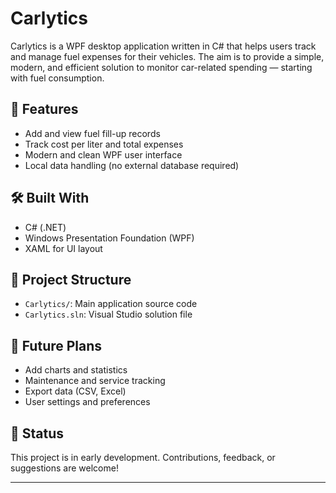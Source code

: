 # Carlytics

Carlytics is a WPF desktop application written in C# that helps users track and manage fuel expenses for their vehicles. The aim is to provide a simple, modern, and efficient solution to monitor car-related spending — starting with fuel consumption.

## 🚗 Features

- Add and view fuel fill-up records
- Track cost per liter and total expenses
- Modern and clean WPF user interface
- Local data handling (no external database required)

## 🛠️ Built With

- C# (.NET)
- Windows Presentation Foundation (WPF)
- XAML for UI layout

## 📁 Project Structure

- `Carlytics/`: Main application source code
- `Carlytics.sln`: Visual Studio solution file

## 🚧 Future Plans

- Add charts and statistics
- Maintenance and service tracking
- Export data (CSV, Excel)
- User settings and preferences

## 📌 Status

This project is in early development. Contributions, feedback, or suggestions are welcome!

---

